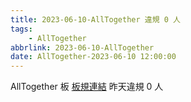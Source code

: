 ```yaml
---
title: 2023-06-10-AllTogether 違規 0 人
tags:
    - AllTogether
abbrlink: 2023-06-10-AllTogether
date: AllTogether-2023-06-10 12:00:00
---
```

AllTogether 板 [板規連結](https://www.ptt.cc/bbs/AllTogether/M.1643211430.A.5FB.html)
昨天違規 0 人
